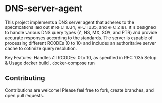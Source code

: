 # DNS-server-agent

This project implements a DNS server agent that adheres to the specifications laid out in RFC 1034, RFC 1035, and RFC 2181. It is designed to handle various DNS query types (A, NS, MX, SOA, and PTR) and provide accurate responses according to the standards. The server is capable of processing different RCODEs (0 to 10) and includes an authoritative server cache to optimize query resolution.

Key Features:
Handles All RCODEs: 0 to 10, as specified in RFC 1035
Setup & Usage
docker build .
docker-compose run

## Contributing

Contributions are welcome! Please feel free to fork, create branches, and open pull requests.
